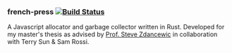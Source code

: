 ### french-press [![Build Status](https://travis-ci.org/rustoscript/french-press.svg)](https://travis-ci.org/rustoscript/french-press)

A Javascript allocator and garbage collector written in Rust. Developed for my
master's thesis as advised by [Prof. Steve Zdancewic](http://www.cis.upenn.edu/~stevez/)
in collaboration with Terry Sun & Sam Rossi.
